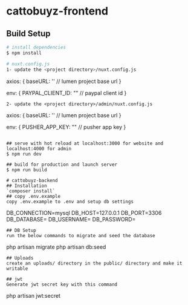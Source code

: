# cattobuyz-frontend

## Build Setup

```bash
# install dependencies
$ npm install

# nuxt.config.js
1- update the <project directory>/nuxt.config.js
```
axios: {
    baseURL: ''   // lumen project base url
  }
  
  env: {
      PAYPAL_CLIENT_ID: ""   // paypal client id
    }
```
2- update the <project directory>/admin/nuxt.config.js
```
axios: {
    baseURL: ''    // lumen project base url
  }
  
  env: {
      PUSHER_APP_KEY: ""   // pusher app key
    }
```

## serve with hot reload at localhost:3000 for website and localhost:4000 for admin
$ npm run dev

## build for production and launch server
$ npm run build

# cattobuyz-backend
## Installation
`composer install`
## copy .env.example
copy .env.example to .env and setup db settings
```
DB_CONNECTION=mysql
DB_HOST=127.0.0.1
DB_PORT=3306
DB_DATABASE=
DB_USERNAME=
DB_PASSWORD=
```
## DB Setup
run the below commands to migrate and seed the database
```
php artisan migrate
php artisan db:seed
```
## Uploads
create an uploads/ directory in the public/ directory and make it writable

## jwt 
Generate jwt secret key with this command
```
php artisan jwt:secret
```

